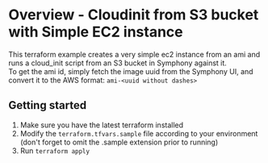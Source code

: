 # Overview - Cloudinit from S3 bucket with Simple EC2 instance
This terraform example creates a very simple ec2 instance from an ami and runs a cloud_init script from an S3 bucket in Symphony against it.   
To get the ami id, simply fetch the image uuid from the Symphony UI, and convert it to the AWS format:
`ami-<uuid without dashes>`

## Getting started
1. Make sure you have the latest terraform installed
2. Modify the `terraform.tfvars.sample` file according to your environment (don't forget to omit the .sample extension prior to running)
3. Run `terraform apply`


